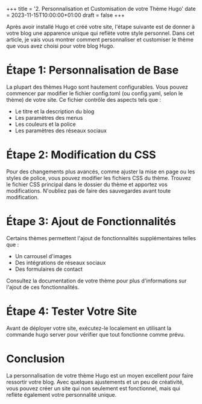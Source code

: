 +++
title = '2. Personnalisation et Customisation de votre Thème Hugo'
date = 2023-11-15T10:00:00+01:00
draft = false
+++

Après avoir installé Hugo et créé votre site, l'étape suivante est de donner à votre blog une apparence unique qui reflète votre style personnel. Dans cet article, je vais vous montrer comment personnaliser et customiser le thème que vous avez choisi pour votre blog Hugo.

# Étape 1: Personnalisation de Base

La plupart des thèmes Hugo sont hautement configurables. Vous pouvez commencer par modifier le fichier config.toml (ou config.yaml, selon le thème) de votre site. Ce fichier contrôle des aspects tels que :

- Le titre et la description du blog
- Les paramètres des menus
- Les couleurs et la police
- Les paramètres des réseaux sociaux

# Étape 2: Modification du CSS

Pour des changements plus avancés, comme ajuster la mise en page ou les styles de police, vous pouvez modifier les fichiers CSS du thème. Trouvez le fichier CSS principal dans le dossier du thème et apportez vos modifications. N'oubliez pas de faire des sauvegardes avant toute modification.

# Étape 3: Ajout de Fonctionnalités

Certains thèmes permettent l'ajout de fonctionnalités supplémentaires telles que :

- Un carrousel d'images
- Des intégrations de réseaux sociaux
- Des formulaires de contact

Consultez la documentation de votre thème pour plus d'informations sur l'ajout de ces fonctionnalités.

# Étape 4: Tester Votre Site

Avant de déployer votre site, exécutez-le localement en utilisant la commande hugo server pour vérifier que tout fonctionne comme prévu.

# Conclusion

La personnalisation de votre thème Hugo est un moyen excellent pour faire ressortir votre blog. Avec quelques ajustements et un peu de créativité, vous pouvez créer un site qui non seulement est fonctionnel, mais qui reflète également votre personnalité unique.
